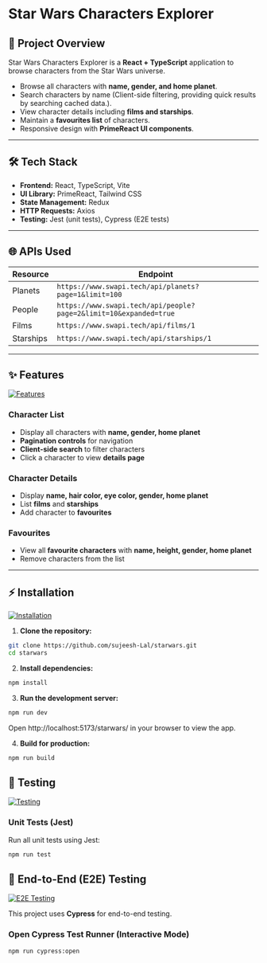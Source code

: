 # Star Wars Characters Explorer

## 📖 Project Overview

Star Wars Characters Explorer is a **React + TypeScript** application to browse characters from the Star Wars universe.

- Browse all characters with **name, gender, and home planet**.
- Search characters by name (Client-side filtering, providing quick results by searching cached data.).
- View character details including **films and starships**.
- Maintain a **favourites list** of characters.
- Responsive design with **PrimeReact UI components**.

---

## 🛠️ Tech Stack

- **Frontend:** React, TypeScript, Vite
- **UI Library:** PrimeReact, Tailwind CSS
- **State Management:** Redux
- **HTTP Requests:** Axios
- **Testing:** Jest (unit tests), Cypress (E2E tests)

---

## 🌐 APIs Used

| Resource  | Endpoint                                                          |
| --------- | ----------------------------------------------------------------- |
| Planets   | `https://www.swapi.tech/api/planets?page=1&limit=100`             |
| People    | `https://www.swapi.tech/api/people?page=2&limit=10&expanded=true` |
| Films     | `https://www.swapi.tech/api/films/1`                              |
| Starships | `https://www.swapi.tech/api/starships/1`                          |

---

## ✨ Features

[![Features](https://img.shields.io/badge/-Features-blue)](#features)

### Character List

- Display all characters with **name, gender, home planet**
- **Pagination controls** for navigation
- **Client-side search** to filter characters
- Click a character to view **details page**

### Character Details

- Display **name, hair color, eye color, gender, home planet**
- List **films** and **starships**
- Add character to **favourites**

### Favourites

- View all **favourite characters** with **name, height, gender, home planet**
- Remove characters from the list

---

## ⚡ Installation

[![Installation](https://img.shields.io/badge/-Installation-green)](#installation)

1. **Clone the repository:**

```bash
git clone https://github.com/sujeesh-Lal/starwars.git
cd starwars
```

2. **Install dependencies:**

```bash
npm install
```

3. **Run the development server:**

```bash
npm run dev
```

Open http://localhost:5173/starwars/ in your browser to view the app.

4. **Build for production:**

```bash
npm run build
```

## 🧪 Testing

[![Testing](https://img.shields.io/badge/-Testing-orange)](#testing)

### Unit Tests (Jest)

Run all unit tests using Jest:

```bash
npm run test
```

## 🧪 End-to-End (E2E) Testing

[![E2E Testing](https://img.shields.io/badge/-E2E%20Testing-orange)](#e2e-testing)

This project uses **Cypress** for end-to-end testing.

### Open Cypress Test Runner (Interactive Mode)

```bash
npm run cypress:open
```
